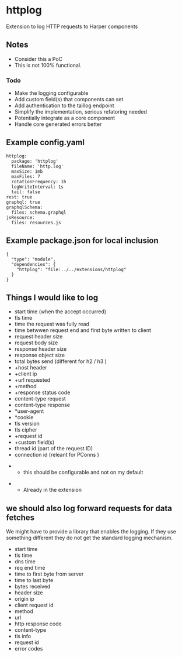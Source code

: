 # httplog

Extension to log HTTP requests to Harper components

## Notes

- Consider this a PoC
- This is not 100% functional. 

### Todo

- Make the logging configurable
- Add custom field(s) that components can set
- Add authentication to the taillog endpoint
- Simplify the implementation, serious refatoring needed
- Potentially integrate as a core component
- Handle core generated errors better



## Example config.yaml

```
httplog:
  package: 'httplog'
  fileName: 'http.log'
  maxSize: 1mb
  maxFiles: 7
  rotationFrequency: 1h
  logWriteInterval: 1s
  tail: false
rest: true
graphql: true
graphqlSchema:
  files: schema.graphql
jsResource:
  files: resources.js
```

## Example package.json for local inclusion

```
{
  "type": "module",
  "dependencies": {
    "httplog": "file:../../extensions/httplog"
  }
}
```

## Things I would like to log
- start time (when the accept occurred)
- tls time
- time the request was fully read
- time betwwen request end and first byte written to client
- request header size
- request body size 
- response header size
- response object size
- total bytes send (different for h2 / h3 )
- +host header
- +client ip
- +url requested
- +method
- +response status code
- content-type request
- content-type response
- *user-agent
- *cookie
- tls version
- tls cipher
- +request id
- +custom field(s)
- thread id (part of the request ID)
- connection id (releant for PConns )

* - this should be configurable and not on my default
+ - Already in the extension
  
## we should also log forward requests for data fetches 

We might have to provide a library that enables the logging.  If they use something different they do not get the standard logging mechanism.

- start time
- tls time
- dns time
- req end time
- time to first byte from server
- time to last byte
- bytes  received
- header size
- origin ip
- client request id
- method
- url
- http response code
- content-type
- tls info
- request id
- error codes
  
